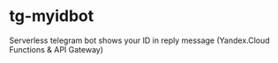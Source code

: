 # tg-myidbot
Serverless telegram bot shows your ID in reply message (Yandex.Cloud Functions &amp; API Gateway)

